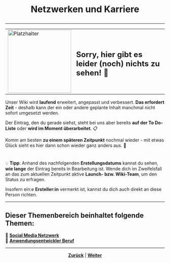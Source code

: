 # <p align="center">Netzwerken und Karriere</p>

---

<div align="center">
  <table>
    <tr>
      <td>
        <img src="https://github.com/user-attachments/assets/69b70f12-916c-4167-8920-c6055f5903d5" alt="Platzhalter" width="200">
      </td>
      <td>
        <h2>Sorry, hier gibt es leider (noch) nichts zu sehen! 👀</h2>
      </td>
    </tr>
  </table>
</div>

Unser Wiki wird **laufend** erweitert, angepasst und verbessert. **Das erfordert Zeit** - deshalb kann der ein oder andere geplante Inhalt manchmal nicht sofort umgesetzt werden.

Der Eintrag, den du gerade siehst, steht bei uns aber bereits **auf der To Do-Liste** oder **wird im Moment überarbeitet**. 📋

Komm am besten **zu einem späteren Zeitpunkt** nochmal wieder - mit etwas Glück sieht es hier dann schon wieder ganz anders aus. 🚀

#

💡 **Tipp**: Anhand des nachfolgenden **Erstellungsdatums** kannst du sehen, **wie lange** der Eintrag bereits in Bearbeitung ist. Wende dich im Zweifelsfall an das zum aktuellen Zeitpunkt aktive **Launch- bzw. Wiki-Team**, um den Status zu erfragen.

Insofern ein:e **Ersteller:in** vermerkt ist, kannst du dich auch direkt an diese Person richten.

<!--kurzer Einleitungstext + Übersicht der Themen-->

<!-- evtl. Verweis auf 
[Abschnitt "Arbeiten bei NADOO-IT", Kapitel "Training und Vorbereitung"](/docs/02-arbeiten_bei_nadoo/02-training_und_vorbereitung/README.md) 
an passender Stelle im Abschnitt/in den Kapiteln 

Stichwort: berufliche Förderung von / Vorbereitung von NADOO-IT auf zukünftiges Berufsleben-->

---

**Dieser Themenbereich beinhaltet folgende Themen:**
---

🔹 [**Social Media Netzwerk**](/docs/06-entwicklung/01-dokumentation/README.md)<br>
🔹 [**Anwendungsentwickler Beruf**](/docs/06-entwicklung/02-clean_architecture/README.md) <br>

---

<p align="center">
<a href="/docs/07-methoden_und_projekte/02-methoden/02-kanban/README.md)"><strong>Zurück</strong></a> | 
<a href="/docs/08-karriere/01-social_media_netzwerk/README.md"><strong>Weiter</strong></a>
</p>